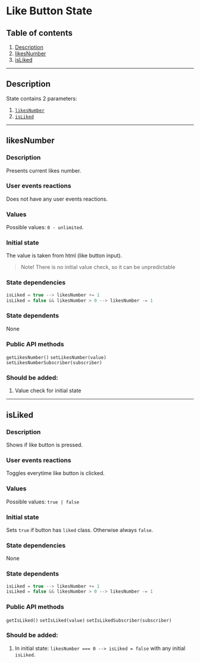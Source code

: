 # Like Button State

## Table of contents
1. [Description](#description)
2. [likesNumber](#likesnumber)
3. [isLiked](#isliked)


***

<a name="description"></a>

## Description
State contains 2 parameters:
1. [`likesNumber`](#likesnumber)
2. [`isLiked`](#isliked)



***

<a name="likesnumber"></a>

## likesNumber

### Description
Presents current likes number.

### User events reactions
Does not have any user events reactions.

### Values
Possible values: `0 - unlimited`.

### Initial state
The value is taken from html (like button input).
> Note! There is no initial value check, so it can be unpredictable

### State dependencies
```js
isLiked = true --> likesNumber += 1
isLiked = false && likesNumber > 0 --> likesNumber -= 1
```

### State dependents
None

### Public API methods
`getLikesNumber()`
`setLikesNumber(value)`
`setLikesNumberSubscriber(subscriber)`

### Should be added:
1. Value check for initial state


***

<a name="isliked"></a>

## isLiked

### Description
Shows if like button is pressed.

### User events reactions
Toggles everytime like button is clicked.

### Values
Possible values: `true | false`

### Initial state
Sets `true` if button has `liked` class. Otherwise always `false`.

### State dependencies
None

### State dependents
```js
isLiked = true --> likesNumber += 1
isLiked = false && likesNumber > 0 --> likesNumber -= 1
```

### Public API methods
`getIsLiked()`
`setIsLiked(value)`
`setIsLikedSubscriber(subscriber)`

### Should be added:
1. In initial state: `likesNumber === 0 --> isLiked = false` with any initial `isLiked`.
